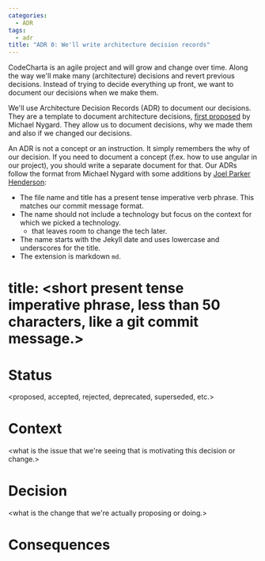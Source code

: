 ```yaml
---
categories:
  - ADR
tags:
  - adr
title: "ADR 0: We'll write architecture decision records"
---
```


CodeCharta is an agile project and will grow and change over time. Along the way we'll make many (architecture) decisions and revert previous decisions. Instead of trying to decide everything up front, we want to document our decisions when we make them.

We'll use Architecture Decision Records (ADR) to document our decisions. They are a template to document architecture decisions, [first proposed](http://thinkrelevance.com/blog/2011/11/15/documenting-architecture-decisions) by Michael Nygard. They allow us to document decisions, why we made them and also if we changed our decisions.

An ADR is not a concept or an instruction. It simply remembers the why of our decision. If you need to document a concept (f.ex. how to use angular in our project), you should write a separate document for that. Our ADRs follow the format from Michael Nygard with some additions by [Joel Parker Henderson](https://github.com/joelparkerhenderson/architecture_decision_record):

- The file name and title has a present tense imperative verb phrase. This matches our commit message format.
- The name should not include a technology but focus on the context for which we picked a technology.
  - that leaves room to change the tech later.
- The name starts with the Jekyll date and uses lowercase and underscores for the title.
- The extension is markdown `md`.

# title: <short present tense imperative phrase, less than 50 characters, like a git commit message.>

# Status

<proposed, accepted, rejected, deprecated, superseded, etc.>

# Context

<what is the issue that we're seeing that is motivating this decision or change.>

# Decision

<what is the change that we're actually proposing or doing.>

# Consequences

<what becomes easier or more difficult to do because of this change.>
